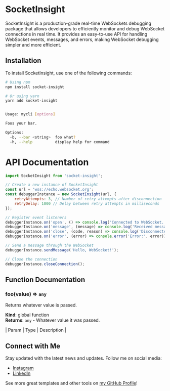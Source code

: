 # SocketInsight

SocketInsight is a production-grade real-time WebSockets debugging package that allows developers to efficiently monitor and debug WebSocket connections in real time. It provides an easy-to-use API for handling WebSocket events, messages, and errors, making WebSocket debugging simpler and more efficient.

## Installation

To install SocketInsight, use one of the following commands:

```bash
# Using npm
npm install socket-insight

# Or using yarn
yarn add socket-insight


Usage: mycli [options]

Foos your bar.

Options:
  -b, --bar <string>  foo what?
  -h, --help          display help for command

```

# API Documentation

```js
import SocketInsight from 'socket-insight';

// Create a new instance of SocketInsight
const url = 'wss://echo.websocket.org';
const debuggerInstance = new SocketInsight(url, {
    retryAttempts: 3, // Number of retry attempts after disconnection
    retryDelay: 1000 // Delay between retry attempts in milliseconds
});

// Register event listeners
debuggerInstance.on('open', () => console.log('Connected to WebSocket.'));
debuggerInstance.on('message', (message) => console.log('Received message:', message));
debuggerInstance.on('close', (code, reason) => console.log('Disconnected:', code, reason));
debuggerInstance.on('error', (error) => console.error('Error:', error));

// Send a message through the WebSocket
debuggerInstance.sendMessage('Hello, WebSocket!');

// Close the connection
debuggerInstance.closeConnection();


```

## Function Documentation

### foo(value) ⇒ <code>any</code>

Returns whatever value is passed.

**Kind**: global function  
**Returns**: <code>any</code> - Whatever value it was passed.

| Param | Type | Description |



## Connect with Me

Stay updated with the latest news and updates. Follow me on social media:

- [Instagram](https://www.instagram.com/itsahil143)
- [LinkedIn](https://www.linkedin.com/in/aman-janagal-36505829b?trk=people-guest_people_search-card)


See more great templates and other tools on
[my GitHub Profile](https://github.com/amankirmara)!